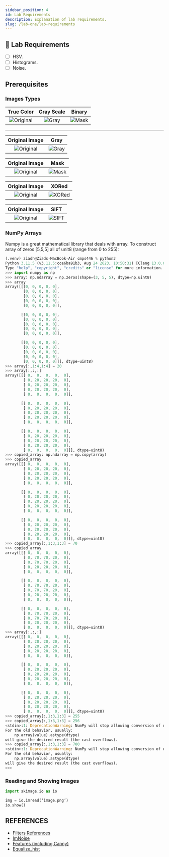 ```yaml
---
sidebar_position: 4
id: Lab Requirements
description: Explanation of lab requirements.
slug: /lab-one/lab-requirements
---
```


## 📝 Lab Requirements
- [ ] HSV.
- [ ] Histograms.
- [ ] Noise.

## Prerequisites

### Images Types

True Color | Gray Scale | Binary
:---: | :---: | :---: |
![Original](/assets/images-types/original.png) | ![Gray](/assets/images-types/gray.png) | ![Mask](/assets/images-types/mask.png)

<hr/>

Original Image | Gray
:---: | :---:
![Original](/assets/images-types/original.png) | ![Gray](/assets/images-types/gray.png)


Original Image | Mask
:---: | :---:
![Original](/assets/images-types/original.png) | ![Mask](/assets/images-types/mask.png)

Original Image | XORed
:---: | :---:
![Original](/assets/images-types/original.png) | ![XORed](/assets/images-types/xored.png)

Original Image | SIFT
:---: | :---:
![Original](/assets/images-types/sift_without_mask.png) | ![SIFT](/assets/images-types/sift.png)

### NumPy Arrays
Numpy is a great mathematical library that deals with array. To construct array of zeros [5,5,5] all of unit8 (range from 0 to 255):
```python
(.venv) ziadh@Ziads-MacBook-Air cmps446 % python3 
Python 3.11.5 (v3.11.5:cce6ba91b3, Aug 24 2023, 10:50:31) [Clang 13.0.0 (clang-1300.0.29.30)] on darwin
Type "help", "copyright", "credits" or "license" for more information.
>>> import numpy as np
>>> array: np.ndarray = np.zeros(shape=(3, 5, 5), dtype=np.uint8)
>>> array
array([[[0, 0, 0, 0, 0],
        [0, 0, 0, 0, 0],
        [0, 0, 0, 0, 0],
        [0, 0, 0, 0, 0],
        [0, 0, 0, 0, 0]],

       [[0, 0, 0, 0, 0],
        [0, 0, 0, 0, 0],
        [0, 0, 0, 0, 0],
        [0, 0, 0, 0, 0],
        [0, 0, 0, 0, 0]],

       [[0, 0, 0, 0, 0],
        [0, 0, 0, 0, 0],
        [0, 0, 0, 0, 0],
        [0, 0, 0, 0, 0],
        [0, 0, 0, 0, 0]]], dtype=uint8)
>>> array[:,1:4,1:4] = 20
>>> array[:,:,:]
array([[[ 0,  0,  0,  0,  0],
        [ 0, 20, 20, 20,  0],
        [ 0, 20, 20, 20,  0],
        [ 0, 20, 20, 20,  0],
        [ 0,  0,  0,  0,  0]],

       [[ 0,  0,  0,  0,  0],
        [ 0, 20, 20, 20,  0],
        [ 0, 20, 20, 20,  0],
        [ 0, 20, 20, 20,  0],
        [ 0,  0,  0,  0,  0]],

       [[ 0,  0,  0,  0,  0],
        [ 0, 20, 20, 20,  0],
        [ 0, 20, 20, 20,  0],
        [ 0, 20, 20, 20,  0],
        [ 0,  0,  0,  0,  0]]], dtype=uint8)
>>> copied_array: np.ndarray = np.copy(array)
>>> copied_array
array([[[ 0,  0,  0,  0,  0],
        [ 0, 20, 20, 20,  0],
        [ 0, 20, 20, 20,  0],
        [ 0, 20, 20, 20,  0],
        [ 0,  0,  0,  0,  0]],

       [[ 0,  0,  0,  0,  0],
        [ 0, 20, 20, 20,  0],
        [ 0, 20, 20, 20,  0],
        [ 0, 20, 20, 20,  0],
        [ 0,  0,  0,  0,  0]],

       [[ 0,  0,  0,  0,  0],
        [ 0, 20, 20, 20,  0],
        [ 0, 20, 20, 20,  0],
        [ 0, 20, 20, 20,  0],
        [ 0,  0,  0,  0,  0]]], dtype=uint8)
>>> copied_array[:,1:3,1:3] = 70
>>> copied_array
array([[[ 0,  0,  0,  0,  0],
        [ 0, 70, 70, 20,  0],
        [ 0, 70, 70, 20,  0],
        [ 0, 20, 20, 20,  0],
        [ 0,  0,  0,  0,  0]],

       [[ 0,  0,  0,  0,  0],
        [ 0, 70, 70, 20,  0],
        [ 0, 70, 70, 20,  0],
        [ 0, 20, 20, 20,  0],
        [ 0,  0,  0,  0,  0]],

       [[ 0,  0,  0,  0,  0],
        [ 0, 70, 70, 20,  0],
        [ 0, 70, 70, 20,  0],
        [ 0, 20, 20, 20,  0],
        [ 0,  0,  0,  0,  0]]], dtype=uint8)
>>> array[:,:,:]
array([[[ 0,  0,  0,  0,  0],
        [ 0, 20, 20, 20,  0],
        [ 0, 20, 20, 20,  0],
        [ 0, 20, 20, 20,  0],
        [ 0,  0,  0,  0,  0]],

       [[ 0,  0,  0,  0,  0],
        [ 0, 20, 20, 20,  0],
        [ 0, 20, 20, 20,  0],
        [ 0, 20, 20, 20,  0],
        [ 0,  0,  0,  0,  0]],

       [[ 0,  0,  0,  0,  0],
        [ 0, 20, 20, 20,  0],
        [ 0, 20, 20, 20,  0],
        [ 0, 20, 20, 20,  0],
        [ 0,  0,  0,  0,  0]]], dtype=uint8)
>>> copied_array[:,1:3,1:3] = 255
>>> copied_array[:,1:3,1:3] = 256
<stdin>:1: DeprecationWarning: NumPy will stop allowing conversion of out-of-bound Python integers to integer arrays.  The conversion of 256 to uint8 will fail in the future.
For the old behavior, usually:
    np.array(value).astype(dtype)
will give the desired result (the cast overflows).
>>> copied_array[:,1:3,1:3] = 700
<stdin>:1: DeprecationWarning: NumPy will stop allowing conversion of out-of-bound Python integers to integer arrays.  The conversion of 700 to uint8 will fail in the future.
For the old behavior, usually:
    np.array(value).astype(dtype)
will give the desired result (the cast overflows).
>>> 
```

### Reading and Showing Images
```python
import skimage.io as io

img = io.imread(‘image.png’)
io.show()
```

## REFERENCES
- [Filters References](https://scikit-image.org/docs/dev/api/skimage.filters.html)
- [ImNoise](http://scikit-image.org/docs/dev/api/skimage.util.html)
- [Features (including Canny)](http://scikit-image.org/docs/dev/api/skimage.feature.html)
- [Equalize_hist](http://scikit-image.org/docs/dev/api/skimage.exposure.html#skimage.exposure.equalize_hist)